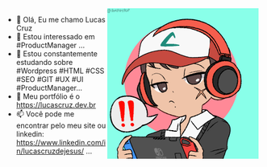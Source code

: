 <img align="right" src= "img.png" width=300px>

- 👋 Olá, Eu me chamo Lucas Cruz
- 👀 Estou interessado em #ProductManager ...
- 🌱 Estou constantemente estudando sobre #Wordpress #HTML #CSS #SEO #GIT #UX #UI #ProductManager...
- 💞️ Meu portfólio é o https://lucascruz.dev.br
- 📫 Você pode me encontrar pelo meu site ou linkedin: https://www.linkedin.com/in/lucascruzdejesus/ ...

<!---
lucascruzph/lucascruzph is a ✨ special ✨ repository because its `README.md` (this file) appears on your GitHub profile.
You can click the Preview link to take a look at your changes.
--->
